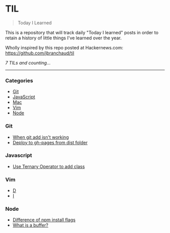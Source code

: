 # TIL
> Today I Learned

This is a repository that will track daily "Today I learned"
posts in order to retain a history of little things I've learned
over the year.

Wholly inspired by this repo posted at Hackernews.com: https://github.com/jbranchaud/til

_7 TILs and counting..._

---

### Categories

* [Git](#git)
* [JavaScript](#javascript)
* [Mac](#mac)
* [Vim](#vim)
* [Node](#node)


### Git

- [When git add isn't working](git/why-git-add-might-not-work-FEB-10-2016.md)
- [Deploy to gh-pages from dist folder](git/deploy-to-gh-pages-from-dist-folder-with-alias-FEB-11-2016.md)

### Javascript

- [Use Ternary Operator to add class](javascript/react/use-ternary-expression-to-add-class-FEB-10-2016.md)

### Vim
- [D](vim/D.md)
- [I](vim/I.md)

### Node
- [Difference of npm install flags](node/difference-of-npm-install-flags.md)
- [What is a buffer?](node/what-is-a-buffer.md)
